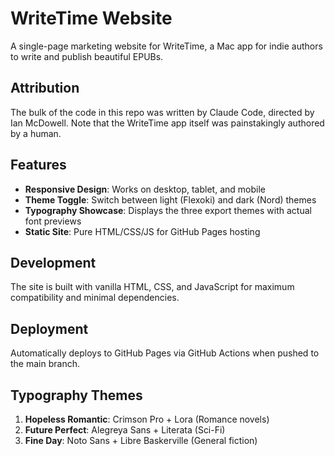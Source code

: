 # WriteTime Website

A single-page marketing website for WriteTime, a Mac app for indie authors to write and publish beautiful EPUBs.

## Attribution

The bulk of the code in this repo was written by Claude Code, directed by Ian McDowell. Note that the WriteTime app itself was painstakingly authored by a human.

## Features

- **Responsive Design**: Works on desktop, tablet, and mobile
- **Theme Toggle**: Switch between light (Flexoki) and dark (Nord) themes
- **Typography Showcase**: Displays the three export themes with actual font previews
- **Static Site**: Pure HTML/CSS/JS for GitHub Pages hosting

## Development

The site is built with vanilla HTML, CSS, and JavaScript for maximum compatibility and minimal dependencies.

## Deployment

Automatically deploys to GitHub Pages via GitHub Actions when pushed to the main branch.

## Typography Themes

1. **Hopeless Romantic**: Crimson Pro + Lora (Romance novels)
2. **Future Perfect**: Alegreya Sans + Literata (Sci-Fi)
3. **Fine Day**: Noto Sans + Libre Baskerville (General fiction)

